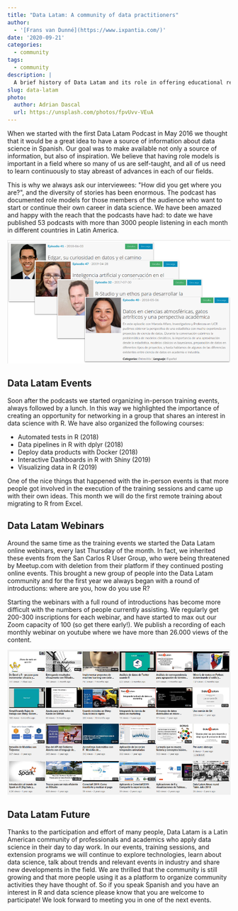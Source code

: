 ```yaml
---
title: "Data Latam: A community of data practitioners"
author:
  - '[Frans van Dunné](https://www.ixpantia.com/)'
date: '2020-09-21'
categories:
  - community
tags:
  - community
description: |
  A brief history of Data Latam and its role in offering educational resources to Spanish-speaking R users.
slug: data-latam
photo:
  author: Adrian Dascal
  url: https://unsplash.com/photos/fpvUvv-VEuA
---
```


When we started with the first Data Latam Podcast in May 2016 we thought that it would be a great idea to have a source of information about data science in Spanish.
Our goal was to make available not only a source of information, but also of inspiration.
We believe that having role models is important in a field where so many of us are self-taught,
and all of us need to learn continuously to stay abreast of advances in each of our fields.

This is why we always ask our interviewees: "How did you get where you are?", and the diversity of stories has been enormous.
The podcast has documented role models for those members of the audience who want to start or continue their own career in data science. 
We have been amazed and happy with the reach that the podcasts have had:
to date we have published 53 podcasts with more than 3000 people listening in each month in different countries in Latin America.

<img src="Picture1.png" />
 
## Data Latam Events

Soon after the podcasts we started organizing in-person training events, always followed by a lunch.
In this way we highlighted the importance of creating an opportunity for networking in a group that shares an interest in data science with R.
We have also organized the following courses:

* Automated tests in R (2018)
* Data pipelines in R with dplyr (2018)
* Deploy data products with Docker (2018)
* Interactive Dashboards in R with Shiny (2019)
* Visualizing data in R (2019)

One of the nice things that happened with the in-person events is that more people got involved in the execution of the training sessions
and came up with their own ideas.
This month we will do the first remote training about migrating to R from Excel. 

## Data Latam Webinars

Around the same time as the training events we started the Data Latam online webinars, every last Thursday of the month.
In fact, we inherited these events from the San Carlos R User Group,
who were being threatened by Meetup.com with deletion from their platform if they continued posting online events.
This brought a new group of people into the Data Latam community and for the first year we always began with a round of introductions:
where are you, how do you use R?

Starting the webinars with a full round of introductions has become more difficult with the numbers of people currently assisting.
We regularly get 200-300 inscriptions for each webinar, and have started to max out our Zoom capacity of 100 (so get there early!).
We publish a recording of each monthly webinar on youtube where we have more than 26.000 views of the content. 

<img src="Picture2.png" />

## Data Latam Future

Thanks to the participation and effort of many people,
Data Latam is a Latin American community of professionals and academics who apply data science in their day to day work.
In our events, training sessions, and extension programs we will continue to explore technologies,
learn about data science,
talk about trends and relevant events in industry and share new developments in the field. 
We are thrilled that the community is still growing
and that more people using it as a platform to organize community activities they have thought of.
So if you speak Spanish and you have an interest in R and data science please know that you are welcome to participate!
We look forward to meeting you in one of the next events.
